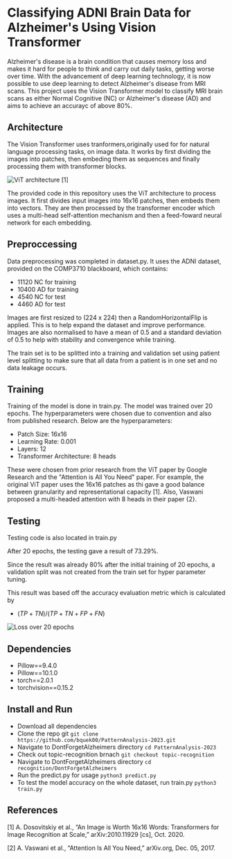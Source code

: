 # Classifying ADNI Brain Data for Alzheimer's Using Vision Transformer

Alzheimer's disease is a brain condition that causes memory loss and makes it hard for people to think and carry out daily tasks, getting worse over time. With the advancement of deep learning technology, it is now possible to use deep learning to detect Alzheimer's disease from MRI scans. This project uses the Vision Transformer model to classify MRI brain scans as either Normal Cognitive (NC) or Alzheimer's disease (AD) and aims to achieve an accurayc of above 80%.

## Architecture
The Vision Transformer uses tranformers,originally used for for natural language processing tasks, on image data. It works by first dividing the images into patches, then embeding them as sequences and finally processing them with transformer blocks.

![ViT architecture [1]](https://github.com/bquek00/PatternAnalysis-2023/blob/2c189675d69af3c897474e3076d9c15dc9fa83dd/recognition/DontForgetAlzheimers/Screenshot%202023-10-26%20at%203.52.47%20AM.png)

The provided code in this repository uses the ViT architecture to process images. It first divides input images into 16x16 patches, then embeds them into vectors. They are then processed by the transformer encoder which uses a multi-head self-attention mechanism and then a feed-foward neural network for each embedding.  

## Preproccessing
Data  preprocessing was completed in dataset.py. It uses the ADNI dataset, provided on the COMP3710 blackboard, which contains:

- 11120 NC for training
- 10400 AD for training
- 4540 NC for test
- 4460 AD for test

Images are first resized to (224 x 224) then a RandomHorizontalFlip is applied. This is to help expand the dataset and improve performance. Images are also normalised to have a mean of 0.5 and a standard deviation of 0.5 to help with stability and convergence while training.


The train set is to be splitted into a training and validation set using patient level splitting to make sure that all data from a patient is in one set and no data leakage occurs.
  

## Training
Training of the model is done in train.py. The model was trained over 20 epochs. The hyperparameters were chosen due to convention and also from published research. Below are the hyperparameters:

- Patch Size: 16x16
- Learning Rate: 0.001
- Layers: 12
- Transformer Architecture: 8 heads

These were chosen from prior research from the ViT paper by Google Research and the "Attention is All You Need" paper. For example, the original ViT paper uses the 16x16 patches as thi gave a good balance between granularity and representational capacity [1]. Also, Vaswani proposed a multi-headed attention with 8 heads in their paper {2}. 

## Testing

Testing code is also located in train.py

After 20 epochs, the testing gave a result of 73.29%. 

Since the result was already 80% after the initial training of 20 epochs, a validation split was not created from the train set for hyper parameter tuning. 

This result was based off the accuracy evaluation metric which is calculated by 

- $(TP + TN) / (TP + TN + FP + FN)$

![Loss over 20 epochs](https://github.com/bquek00/PatternAnalysis-2023/blob/8f5cdea5170649a1be91abc45fab251eafcb0843/recognition/DontForgetAlzheimers/LOSS.png)
  
## Dependencies 

- Pillow==9.4.0
- Pillow==10.1.0
- torch==2.0.1
- torchvision==0.15.2

## Install and Run

- Download all dependencies
- Clone the repo git ```git clone https://github.com/bquek00/PatternAnalysis-2023.git```
- Navigate to DontForgetAlzheimers directory ```cd PatternAnalysis-2023```
- Check out topic-recognition brnach ```git checkout topic-recognition```
- Navigate to DontForgetAlzheimers directory ```cd recognition/DontForgetAlzheimers```
- Run the predict.py for usage ```python3 predict.py```
- To test the model accuracy on the whole dataset, run train.py ```python3 train.py```

## References 

[1] A. Dosovitskiy et al., “An Image is Worth 16x16 Words: Transformers for Image Recognition at Scale,” arXiv:2010.11929 [cs], Oct. 2020.

[2] A. Vaswani et al., “Attention Is All You Need,” arXiv.org, Dec. 05, 2017.


